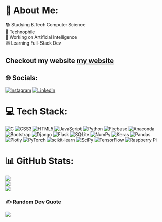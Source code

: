 # 💫 About Me:
📚 Studying B.Tech Computer Science<br>📲 Technophile<br>🤖 Working on Artificial Intelligence<br>🕸️ Learning Full-Stack Dev



## Checkout my website [my website](http://srikanthreddy.dev)



## 🌐 Socials:
[![Instagram](https://img.shields.io/badge/Instagram-%23E4405F.svg?logo=Instagram&logoColor=white)](https://instagram.com/srik.py) [![LinkedIn](https://img.shields.io/badge/LinkedIn-%230077B5.svg?logo=linkedin&logoColor=white)](https://linkedin.com/in/srikanth-reddy-4b5813258) 

# 💻 Tech Stack:
![C](https://img.shields.io/badge/c-%2300599C.svg?style=flat-square&logo=c&logoColor=white) ![CSS3](https://img.shields.io/badge/css3-%231572B6.svg?style=flat-square&logo=css3&logoColor=white) ![HTML5](https://img.shields.io/badge/html5-%23E34F26.svg?style=flat-square&logo=html5&logoColor=white) ![JavaScript](https://img.shields.io/badge/javascript-%23323330.svg?style=flat-square&logo=javascript&logoColor=%23F7DF1E) ![Python](https://img.shields.io/badge/python-3670A0?style=flat-square&logo=python&logoColor=ffdd54) ![Firebase](https://img.shields.io/badge/firebase-%23039BE5.svg?style=flat-square&logo=firebase) ![Anaconda](https://img.shields.io/badge/Anaconda-%2344A833.svg?style=flat-square&logo=anaconda&logoColor=white) ![Bootstrap](https://img.shields.io/badge/bootstrap-%23563D7C.svg?style=flat-square&logo=bootstrap&logoColor=white) ![Django](https://img.shields.io/badge/django-%23092E20.svg?style=flat-square&logo=django&logoColor=white) ![Flask](https://img.shields.io/badge/flask-%23000.svg?style=flat-square&logo=flask&logoColor=white) ![SQLite](https://img.shields.io/badge/sqlite-%2307405e.svg?style=flat-square&logo=sqlite&logoColor=white) ![NumPy](https://img.shields.io/badge/numpy-%23013243.svg?style=flat-square&logo=numpy&logoColor=white) ![Keras](https://img.shields.io/badge/Keras-%23D00000.svg?style=flat-square&logo=Keras&logoColor=white) ![Pandas](https://img.shields.io/badge/pandas-%23150458.svg?style=flat-square&logo=pandas&logoColor=white) ![Plotly](https://img.shields.io/badge/Plotly-%233F4F75.svg?style=flat-square&logo=plotly&logoColor=white) ![PyTorch](https://img.shields.io/badge/PyTorch-%23EE4C2C.svg?style=flat-square&logo=PyTorch&logoColor=white) ![scikit-learn](https://img.shields.io/badge/scikit--learn-%23F7931E.svg?style=flat-square&logo=scikit-learn&logoColor=white) ![SciPy](https://img.shields.io/badge/SciPy-%230C55A5.svg?style=flat-square&logo=scipy&logoColor=%white) ![TensorFlow](https://img.shields.io/badge/TensorFlow-%23FF6F00.svg?style=flat-square&logo=TensorFlow&logoColor=white) ![Raspberry Pi](https://img.shields.io/badge/-RaspberryPi-C51A4A?style=flat-square&logo=Raspberry-Pi)
# 📊 GitHub Stats:
![](https://github-readme-stats.vercel.app/api?username=ssrikanthreddy&theme=dark&hide_border=false&include_all_commits=false&count_private=false)<br/>
![](https://github-readme-streak-stats.herokuapp.com/?user=ssrikanthreddy&theme=dark&hide_border=false)<br/>
![](https://github-readme-stats.vercel.app/api/top-langs/?username=ssrikanthreddy&theme=dark&hide_border=false&include_all_commits=false&count_private=false&layout=compact)

### ✍️ Random Dev Quote
![](https://quotes-github-readme.vercel.app/api?type=horizontal&theme=radical)

<!-- Proudly created with GPRM ( https://gprm.itsvg.in ) -->
